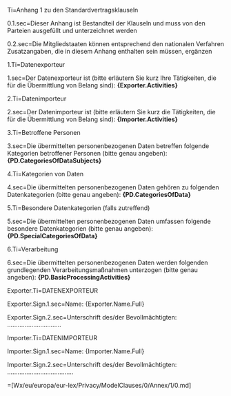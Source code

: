Ti=Anhang 1 zu den Standardvertragsklauseln

0.1.sec=Dieser Anhang ist Bestandteil der Klauseln und muss von den Parteien ausgefüllt und unterzeichnet werden

0.2.sec=Die Mitgliedstaaten können entsprechend den nationalen Verfahren Zusatzangaben, die in diesem Anhang enthalten sein müssen, ergänzen

1.Ti=Datenexporteur

1.sec=Der Datenexporteur ist (bitte erläutern Sie kurz Ihre Tätigkeiten, die für die Übermittlung von Belang sind): <b>{Exporter.Activities}</b>

2.Ti=Datenimporteur

2.sec=Der Datenimporteur ist (bitte erläutern Sie kurz die Tätigkeiten, die für die Übermittlung von Belang sind): <b>{Importer.Activities}</b>

3.Ti=Betroffene Personen

3.sec=Die übermittelten personenbezogenen Daten betreffen folgende Kategorien betroffener Personen (bitte genau angeben): <b>{PD.CategoriesOfDataSubjects}</b>

4.Ti=Kategorien von Daten

4.sec=Die übermittelten personenbezogenen Daten gehören zu folgenden Datenkategorien (bitte genau angeben): <b>{PD.CategoriesOfData}</b>

5.Ti=Besondere Datenkategorien (falls zutreffend)

5.sec=Die übermittelten personenbezogenen Daten umfassen folgende besondere Datenkategorien (bitte genau angeben): <b>{PD.SpecialCategoriesOfData}</b>

6.Ti=Verarbeitung

6.sec=Die übermittelten personenbezogenen Daten werden folgenden grundlegenden Verarbeitungsmaßnahmen unterzogen (bitte genau angeben): <b>{PD.BasicProcessingActivities}</b>

Exporter.Ti=DATENEXPORTEUR

Exporter.Sign.1.sec=Name: {Exporter.Name.Full}

Exporter.Sign.2.sec=Unterschrift des/der Bevollmächtigten: ...............................
 
Importer.Ti=DATENIMPORTEUR

Importer.Sign.1.sec=Name: {Importer.Name.Full}

Importer.Sign.2.sec=Unterschrift des/der Bevollmächtigten: ......................................
  
=[Wx/eu/europa/eur-lex/Privacy/ModelClauses/0/Annex/1/0.md]